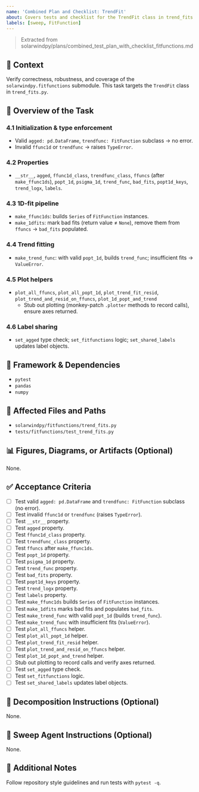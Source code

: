 ```yaml
---
name: 'Combined Plan and Checklist: TrendFit'
about: Covers tests and checklist for the TrendFit class in trend_fits.py.
labels: [sweep, FitFunction]
---
```


> Extracted from solarwindpy/plans/combined_test_plan_with_checklist_fitfunctions.md

## 🧠 Context

Verify correctness, robustness, and coverage of the `solarwindpy.fitfunctions` submodule. This task targets the `TrendFit` class in `trend_fits.py`.

## 🎯 Overview of the Task

### 4.1 Initialization & type enforcement

- Valid `agged: pd.DataFrame`, `trendfunc: FitFunction` subclass → no error.
- Invalid `ffunc1d` or `trendfunc` → raises `TypeError`.

### 4.2 Properties

- `__str__`, `agged`, `ffunc1d_class`, `trendfunc_class`, `ffuncs` (after `make_ffunc1ds`),
  `popt_1d`, `psigma_1d`, `trend_func`, `bad_fits`, `popt1d_keys`, `trend_logx`, `labels`.

### 4.3 1D-fit pipeline

- `make_ffunc1ds`: builds `Series` of `FitFunction` instances.
- `make_1dfits`: mark bad fits (return value ≠ `None`), remove them from `ffuncs` → `bad_fits` populated.

### 4.4 Trend fitting

- `make_trend_func`: with valid `popt_1d`, builds `trend_func`; insufficient fits → `ValueError`.

### 4.5 Plot helpers

- `plot_all_ffuncs`, `plot_all_popt_1d`, `plot_trend_fit_resid`,
  `plot_trend_and_resid_on_ffuncs`, `plot_1d_popt_and_trend`
  - Stub out plotting (monkey-patch `.plotter` methods to record calls), ensure axes returned.

### 4.6 Label sharing

- `set_agged` type check; `set_fitfunctions` logic; `set_shared_labels` updates label objects.

## 🔧 Framework & Dependencies

- `pytest`
- `pandas`
- `numpy`

## 📂 Affected Files and Paths

- `solarwindpy/fitfunctions/trend_fits.py`
- `tests/fitfunctions/test_trend_fits.py`

## 📊 Figures, Diagrams, or Artifacts (Optional)

None.

## ✅ Acceptance Criteria

- [ ] Test valid `agged: pd.DataFrame` and `trendfunc: FitFunction` subclass (no error).
- [ ] Test invalid `ffunc1d` or `trendfunc` (raises `TypeError`).
- [ ] Test `__str__` property.
- [ ] Test `agged` property.
- [ ] Test `ffunc1d_class` property.
- [ ] Test `trendfunc_class` property.
- [ ] Test `ffuncs` after `make_ffunc1ds`.
- [ ] Test `popt_1d` property.
- [ ] Test `psigma_1d` property.
- [ ] Test `trend_func` property.
- [ ] Test `bad_fits` property.
- [ ] Test `popt1d_keys` property.
- [ ] Test `trend_logx` property.
- [ ] Test `labels` property.
- [ ] Test `make_ffunc1ds` builds `Series` of `FitFunction` instances.
- [ ] Test `make_1dfits` marks bad fits and populates `bad_fits`.
- [ ] Test `make_trend_func` with valid `popt_1d` (builds `trend_func`).
- [ ] Test `make_trend_func` with insufficient fits (`ValueError`).
- [ ] Test `plot_all_ffuncs` helper.
- [ ] Test `plot_all_popt_1d` helper.
- [ ] Test `plot_trend_fit_resid` helper.
- [ ] Test `plot_trend_and_resid_on_ffuncs` helper.
- [ ] Test `plot_1d_popt_and_trend` helper.
- [ ] Stub out plotting to record calls and verify axes returned.
- [ ] Test `set_agged` type check.
- [ ] Test `set_fitfunctions` logic.
- [ ] Test `set_shared_labels` updates label objects.

## 🧩 Decomposition Instructions (Optional)

None.

## 🤖 Sweep Agent Instructions (Optional)

None.

## 💬 Additional Notes

Follow repository style guidelines and run tests with `pytest -q`.

